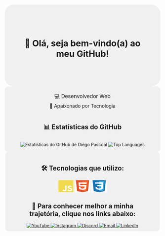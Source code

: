 <div align="center" style="
  background-color: #f0f0f0; 
  padding: 70px 50px;        
  border-radius: 30px;     
  max-width: 900px;         
  margin: auto;
">
  <h1>👋 Olá, seja bem-vindo(a) ao meu GitHub!</h1>
</div>
<div align="center" style="background-color: #f0f0f0; padding: 15px; border-radius: 10px; max-width: 600px; margin: auto;">
  <p style="font-size: 1.2em; margin: 5px;">💻 Desenvolvedor Web</p>
  <p style="font-size: 1.1em; margin: 5px;">🚀 Apaixonado por Tecnologia</p>
 <div align="center" style="
  background-color: #f0f0f0; 
  padding: 10px 50px;        
  border-radius: 10px;     
  max-width: 400px;         
  margin: auto;
">
  <h2>📊 Estatísticas do GitHub</h2>
</div>
  <a href="https://github.com/Dev-DiegoPascoal" target="_blank" style="text-decoration: none;">
  <img style="height: 180px;" src="https://github-readme-stats.vercel.app/api?username=Dev-DiegoPascoal&show_icons=true&theme=tokyonight&include_all_commits=true&count_private=true" alt="Estatísticas do GitHub de  Diego Pascoal"/>
  <img style="height: 180px;" src="https://github-readme-stats.vercel.app/api/top-langs/?username=Dev-DiegoPascoal&layout=compact&langs_count=6&theme=tokyonight" alt="Top Languages"/>
</a>
</div>
<div align="center" style="
  background-color: #f0f0f0; 
  padding: 10px 50px;        
  border-radius: 10px;     
  max-width: 400px;         
  margin: auto;
">
<h2>🛠️ Tecnologias que utilizo:</h2>
<div align="center">
  <img alt="JavaScript" height="40" width="50" src="https://raw.githubusercontent.com/devicons/devicon/master/icons/javascript/javascript-plain.svg" />
  <img alt="HTML5" height="40" width="50" src="https://raw.githubusercontent.com/devicons/devicon/master/icons/html5/html5-original.svg" />
  <img alt="CSS3" height="40" width="50" src="https://raw.githubusercontent.com/devicons/devicon/master/icons/css3/css3-original.svg" />
</div>

## 📌 Para conhecer melhor a minha trajetória, clique nos links abaixo:
<div align="center">
  <a href="https://www.youtube.com/@diegopascoal3286" target="_blank" rel="noopener noreferrer" aria-label="YouTube de Diego Pascoal">
    <img src="https://img.shields.io/badge/YouTube-FF0000?style=for-the-badge&logo=youtube&logoColor=white" alt="YouTube"/>
  </a>
  <a href="https://instagram.com/diegoviolapascoal/" target="_blank" rel="noopener noreferrer" aria-label="Instagram de Diego Pascoal">
    <img src="https://img.shields.io/badge/-Instagram-%23E4405F?style=for-the-badge&logo=instagram&logoColor=white" alt="Instagram"/>
  </a>
  <a href="https://discord.gg/diegopascoal" target="_blank" rel="noopener noreferrer" aria-label="Discord de Diego Pascoal">
    <img src="https://img.shields.io/badge/Discord-7289DA?style=for-the-badge&logo=discord&logoColor=white" alt="Discord"/>
  </a> 
  <a href="mailto:contatodiegopascoal@gmail.com" target="_blank" rel="noopener noreferrer" aria-label="Email de contato Diego Pascoal">
    <img src="https://img.shields.io/badge/-Gmail-%23333?style=for-the-badge&logo=gmail&logoColor=white" alt="Email"/>
  </a>
  <a href="https://www.linkedin.com/in/diegoappascoal/" target="_blank" rel="noopener noreferrer" aria-label="LinkedIn de Diego Pascoal">
    <img src="https://img.shields.io/badge/-LinkedIn-%230077B5?style=for-the-badge&logo=linkedin&logoColor=white" alt="LinkedIn"/>
  </a>
</div>

